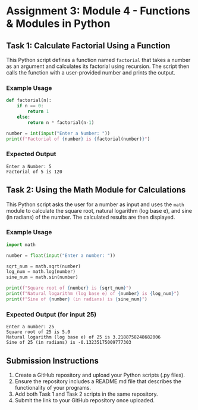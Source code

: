 # Assignment 3: Module 4 - Functions & Modules in Python

## Task 1: Calculate Factorial Using a Function

This Python script defines a function named `factorial` that takes a number as an argument and calculates its factorial using recursion. The script then calls the function with a user-provided number and prints the output.

### Example Usage
```python
def factorial(n):
    if n == 0:
        return 1
    else:
        return n * factorial(n-1)

number = int(input("Enter a Number: "))
print(f"Factorial of {number} is {factorial(number)}")
```

### Expected Output
```
Enter a Number: 5
Factorial of 5 is 120
```

## Task 2: Using the Math Module for Calculations

This Python script asks the user for a number as input and uses the `math` module to calculate the square root, natural logarithm (log base e), and sine (in radians) of the number. The calculated results are then displayed.

### Example Usage
```python
import math

number = float(input("Enter a number: "))

sqrt_num = math.sqrt(number)
log_num = math.log(number)
sine_num = math.sin(number)

print(f"Square root of {number} is {sqrt_num}")
print(f"Natural logarithm (log base e) of {number} is {log_num}")
print(f"Sine of {number} (in radians) is {sine_num}")
```

### Expected Output (for input 25)
```
Enter a number: 25
Square root of 25 is 5.0
Natural logarithm (log base e) of 25 is 3.2188758248682006
Sine of 25 (in radians) is -0.13235175009777303
```

## Submission Instructions
1. Create a GitHub repository and upload your Python scripts (.py files).
2. Ensure the repository includes a README.md file that describes the functionality of your programs.
3. Add both Task 1 and Task 2 scripts in the same repository.
4. Submit the link to your GitHub repository once uploaded.